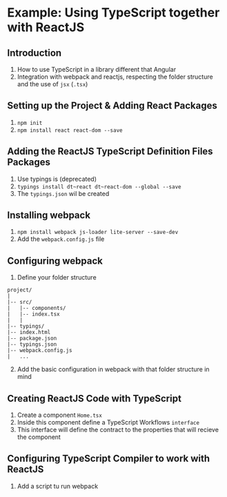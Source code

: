 Example: Using TypeScript together with ReactJS
===============================================

Introduction
------------
1. How to use TypeScript in a library different that Angular
2. Integration with webpack and reactjs, respecting the folder structure and the use of `jsx` (`.tsx`)

Setting up the Project & Adding React Packages
----------------------------------------------
1. `npm init`
2. `npm install react react-dom --save`

Adding the ReactJS TypeScript Definition Files Packages
-------------------------------------------------------
1. Use typings is (deprecated)
2. `typings install dt~react dt~react-dom --global --save`
3. The `typings.json` wil be created

Installing webpack
------------------
1. `npm install webpack js-loader lite-server --save-dev`
2. Add the `webpack.config.js` file

Configuring webpack
-------------------
1. Define your folder structure
```
project/
|
|-- src/
|   |-- components/
|   |-- index.tsx
|   |
|-- typings/
|-- index.html
|-- package.json
|-- typings.json
|-- webpack.config.js
|   ...
```

2. Add the basic configuration in webpack with that folder structure in mind

Creating ReactJS Code with TypeScript
-------------------------------------
1. Create a component `Home.tsx`
2. Inside this component define a TypeScript Workflows `interface`
3. This interface will define the contract to the properties that will recieve the component

Configuring TypeScript Compiler to work with ReactJS
----------------------------------------------------
1. Add a script tu run webpack 